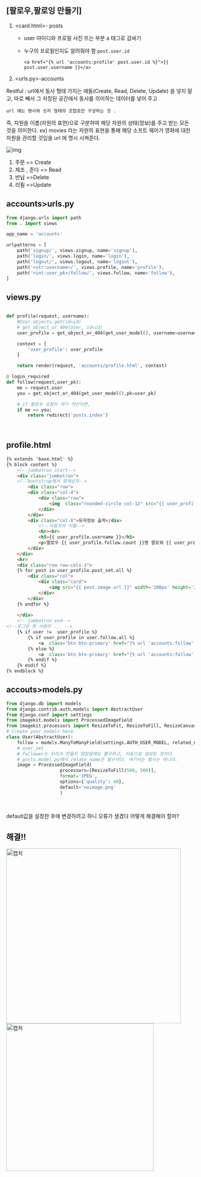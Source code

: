 ## [팔로우,팔로잉 만들기]

1. <card.html>- posts   

   - user 아이디와 프로필 사진 뜨는 부분 a 태그로 감싸기 

   - 누구의 프로필인지도 알려줘야 함 `post.user.id`

     ```
     <a href="{% url 'accounts:profile' post.user.id %}">{{ post.user.username }}</a>
     ```

     

2.  <urls.py>-accounts

   Restful : url에서 동사 형태 가지는 애들(Create, Read, Delete, Update) 을 넣지 말고, 따로 빼서 그 저장된 공간에서 동사를 의미하는 데이터를 넣어 주고 

    url 에는 명사와 숫자 형태의 조합로만 구성하는 것 .

   즉, 자원을 이름(자원의 표현)으로 구분하여 해당 자원의 상태(정보)를 주고 받는 모든 것을 의미한다.  ex) movies 라는 자원의 표현을 통해 해당 소프트 웨어가 영화에 대한 자원을 관리할 것임을 url 에 명시 시켜준다.
   

   ![img](https://gmlwjd9405.github.io/images/network/rest.png)

   1. 주문 => Create
   2. 제조 , 준다 => Read
   3.  반납 =>Delete
   4.  리필 =>Update



## accounts>urls.py

```python
from django.urls import path
from . import views

app_name = 'accounts'

urlpatterns = [
    path('signup/', views.signup, name='signup'),
    path('login/', views.login, name='login'),
    path('logout/', views.logout, name='logout'),
    path('<str:username>/', views.profile, name='profile'),
    path('<int:user_pk>/follow/', views.follow, name='follow'),
]

```

## views.py

```python

def profile(request, username):
    #User.objects.get(id=id) 
    # get_object_or_404(User, id=id)
    user_profile = get_object_or_404(get_user_model(), username=username)

    context = {
        'user_profile': user_profile
    }

    return render(request, 'accounts/profile.html', context)

@ login_required
def follow(request,user_pk):
    me = request.user   
    you = get_object_or_404(get_user_model(),pk=user_pk)

    # if 팔로우 요청이 자기 자신이면, 
    if me == you:
        return redirect('posts.index')
    
    
```



## profile.html

```html
{% extends 'base.html' %}
{% block content %}
    <!--jumbotron start-->
    <div class="jumbotron">
    <!--bootstrap에서 회색상자-->
        <div class="row">
        <div class="col-4">
            <div class="row">
                <img  class="rounded-circle col-12" src="{{ user_profile.image.url }} " >
            </div>
        </div>
        <div class="col-8">유저정보 출력</div>
            <!--사용자의 이름-->
            <br><br>
            <h5>{{ user_profile.username }}</h5>
            <p>팔로우 {{ user_profile.follow.count }}명 팔로워 {{ user_profile.follower.count }}명</p>
        </div>
    </div>
    <hr>
    <div class="row row-cols-3">
    {% for post in user_profile.post_set.all %}     
        <div class="col">
            <div class="card">
                <img src="{{ post.image.url }}" width='200px' height='200px'>   
            </div>
        </div>
    {% endfor %}
    
    </div>
    <!--jumbotron end-->
<!--로그인 한 사람이 ... -->
    {% if user !=  user_profile %}
        {% if user_profile in user.follow.all %}
            <a  class='btn btn-primary' href="{% url 'accounts:follow' user_profile.id %}">팔로우 취소</a>    
        {% else %}
            <a  class='btn btn-primary' href="{% url 'accounts:follow' user_profile.id %}">팔로우</a>    
        {% endif %}
    {% endif %}
{% endblock %}
```



## accouts>models.py

```python
from django.db import models
from django.contrib.auth.models import AbstractUser
from django.conf import settings
from imagekit.models import ProcessedImageField
from imagekit.processors import ResizeToFit, ResizeToFill, ResizeCanvas
# Create your models here.
class User(AbstractUser):
    follow = models.ManyToManyField(settings.AUTH_USER_MODEL, related_name = 'follower')
    # user_set
    # follower는 우리가 만들지 않았음에도 불구하고, 자동으로 생성된 것이다.
    # posts.model.py에서 relate_name은 필수이다. 여기서는 필수는 아니다.
    image = ProcessedImageField(
                    processors=[ResizeToFill(500, 500)],
                    format='JPEG',
                    options={'quality': 60},
                    default='noimage.png'
                    )
            
                                
```



default값을 설정한 후에 변경하려고 하니 오류가 생겼다 어떻게 해결해야 할까?

## 해결!!
<img width="466" alt="캡처" src="https://user-images.githubusercontent.com/58652391/85821774-536efb80-b7b4-11ea-9002-fc6e93c98b18.PNG">
<img width="394" alt="캡처" src="https://user-images.githubusercontent.com/58652391/85821801-61bd1780-b7b4-11ea-954e-031b4273101a.PNG">